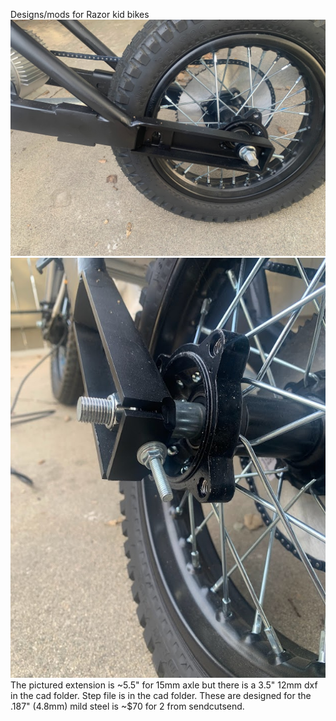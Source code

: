 Designs/mods for Razor kid bikes
![](media/side.jpg)
![](media/tension.jpg)
<br>
The pictured extension is ~5.5" for 15mm axle but there is a 3.5" 12mm dxf in the cad folder. Step file is in the cad folder. These are designed for the .187" (4.8mm) mild steel is ~$70 for 2 from sendcutsend.
